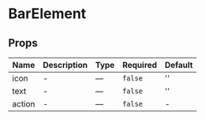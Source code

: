 # BarElement

## Props

<!-- @vuese:BarElement:props:start -->
|Name|Description|Type|Required|Default|
|---|---|---|---|---|
|icon|-|—|`false`|''|
|text|-|—|`false`|''|
|action|-|—|`false`|-|

<!-- @vuese:BarElement:props:end -->



